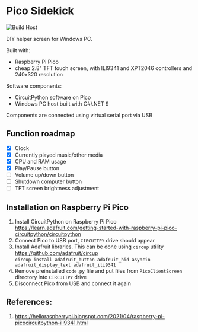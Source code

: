 # Pico Sidekick

![Build Host](https://github.com/kamszyc/PicoSidekick/actions/workflows/build-and-release-host.yml/badge.svg)

DIY helper screen for Windows PC.

Built with:
- Raspberry Pi Pico
- cheap 2.8" TFT touch screen, with ILI9341 and XPT2046 controllers and 240x320 resolution

Software components:
- CircuitPython software on Pico
- Windows PC host built with C#/.NET 9

Components are connected using virtual serial port via USB

## Function roadmap
- [x] Clock
- [x] Currently played music/other media
- [x] CPU and RAM usage
- [x] Play/Pause button
- [ ] Volume up/down button
- [ ] Shutdown computer button
- [ ] TFT screen brightness adjustment

## Installation on Raspberry Pi Pico
1. Install CircuitPython on Raspberry Pi Pico \
https://learn.adafruit.com/getting-started-with-raspberry-pi-pico-circuitpython/circuitpython
2. Connect Pico to USB port, `CIRCUITPY` drive should appear
3. Install Adafruit libraries. This can be done using `circup` utility \
https://github.com/adafruit/circup \
`circup install adafruit_button adafruit_hid asyncio adafruit_display_text adafruit_ili9341`
4. Remove preinstalled `code.py` file and put files from `PicoClientScreen` directory into `CIRCUITPY` drive
5. Disconnect Pico from USB and connect it again

## References:
1. https://helloraspberrypi.blogspot.com/2021/04/raspberry-pi-picocircuitpython-ili9341.html
